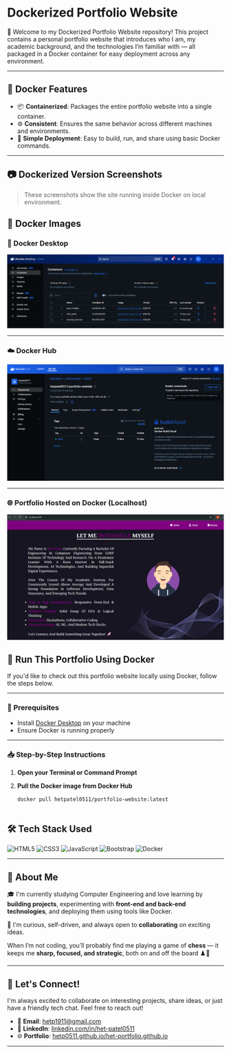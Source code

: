# Dockerized Portfolio Website

👋 Welcome to my Dockerized Portfolio Website repository!
This project contains a personal portfolio website that introduces who I am, my academic background, and the technologies I’m familiar with — all packaged in a Docker container for easy deployment across any environment.


---
## 🐳 Docker Features

- 📦 **Containerized**: Packages the entire portfolio website into a single container.
- ⚙️ **Consistent**: Ensures the same behavior across different machines and environments.
- 🚀 **Simple Deployment**: Easy to build, run, and share using basic Docker commands.


---

## 📷 Dockerized Version Screenshots

> These screenshots show the site running inside Docker on local environment.

## 📸 Docker Images

### 🐳 Docker Desktop
![Docker Desktop](Docker%20images/Docker%20Desktop.png)

---

### ☁️ Docker Hub
![Docker Hub](Docker%20images/Docker%20Hub.png)

---

### 🌐 Portfolio Hosted on Docker (Localhost)
![Portfolio Hosted on Docker](Docker%20images/portfolio%20host%20on%20docker.png)

## 🚀 Run This Portfolio Using Docker

If you'd like to check out this portfolio website locally using Docker, follow the steps below.

---

### 🐳 Prerequisites

- Install [Docker Desktop](https://www.docker.com/products/docker-desktop/) on your machine
- Ensure Docker is running properly

---

### 📥 Step-by-Step Instructions

1. **Open your Terminal or Command Prompt**

2. **Pull the Docker image from Docker Hub**
   ```bash
   docker pull hetpatel0511/portfolio-website:latest



## 🛠️ Tech Stack Used

![HTML5](https://img.shields.io/badge/HTML5-E34F26?style=for-the-badge&logo=html5&logoColor=white)
![CSS3](https://img.shields.io/badge/CSS3-1572B6?style=for-the-badge&logo=css3&logoColor=white)
![JavaScript](https://img.shields.io/badge/JavaScript-F7DF1E?style=for-the-badge&logo=javascript&logoColor=black)
![Bootstrap](https://img.shields.io/badge/Bootstrap-563D7C?style=for-the-badge&logo=bootstrap&logoColor=white)
![Docker](https://img.shields.io/badge/Docker-2496ED?style=for-the-badge&logo=docker&logoColor=white)

---

## 🚀 About Me

🎓 I'm currently studying Computer Engineering and love learning by **building projects**, experimenting with **front-end and back-end technologies**, and deploying them using tools like Docker.

🧠 I'm curious, self-driven, and always open to **collaborating** on exciting ideas.

When I’m not coding, you’ll probably find me playing a game of **chess** — it keeps me **sharp, focused, and strategic**, both on and off the board ♟️🧩

---

## 🤝 Let's Connect!

I'm always excited to collaborate on interesting projects, share ideas, or just have a friendly tech chat. Feel free to reach out!  

- 📧 **Email**: [hetp1911@gmail.com](mailto:hetp1911@gmail.com)  
- 💼 **LinkedIn**: [linkedin.com/in/het-patel0511](https://www.linkedin.com/in/het-patel0511/)  
- 🌐 **Portfolio**: [hetp0511.github.io/het-portfolio.github.io](https://hetp0511.github.io/het-portfolio.github.io/)

---

